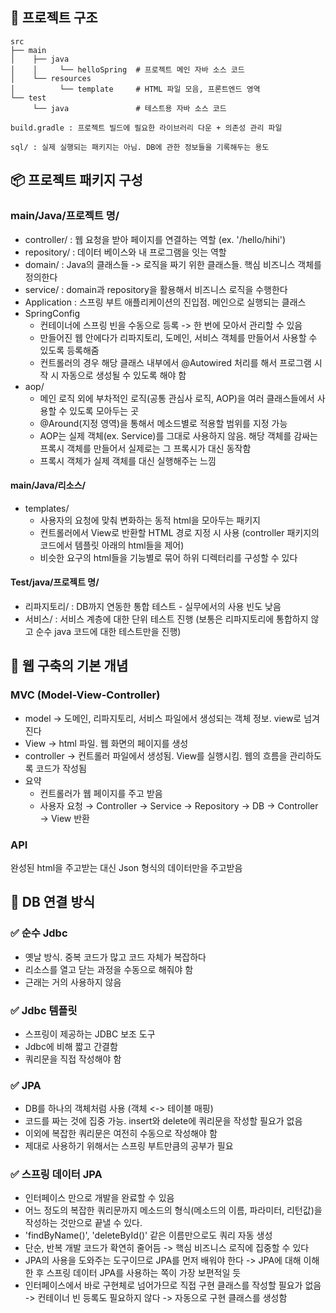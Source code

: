 ## 📁 프로젝트 구조
```
src
├── main
│    ├── java
│    │     └── helloSpring  # 프로젝트 메인 자바 소스 코드
│    └── resources
│          └── template     # HTML 파일 모음, 프론트엔드 영역
└── test
     └── java               # 테스트용 자바 소스 코드

build.gradle : 프로젝트 빌드에 필요한 라이브러리 다운 + 의존성 관리 파일

sql/ : 실제 실행되는 패키지는 아님. DB에 관한 정보들을 기록해두는 용도

```


## 📦 프로젝트 패키지 구성

### main/Java/프로젝트 명/
- controller/ : 웹 요청을 받아 페이지를 연결하는 역할 (ex. '/hello/hihi')
- repository/ : 데이터 베이스와 내 프로그램을 잇는 역할
- domain/ : Java의 클래스들 -> 로직을 짜기 위한 클래스들. 핵심 비즈니스 객체를 정의한다
- service/ : domain과 repository을 활용해서 비즈니스 로직을 수행한다
- Application : 스프링 부트 애플리케이션의 진입점. 메인으로 실행되는 클래스
- SpringConfig
  - 컨테이너에 스프링 빈을 수동으로 등록 -> 한 번에 모아서 관리할 수 있음
  - 만들어진 웹 안에다가 리파지토리, 도메인, 서비스 객체를 만들어서 사용할 수 있도록 등록해줌
  - 컨트롤러의 경우 해당 클래스 내부에서 @Autowired 처리를 해서 프로그램 시작 시 자동으로 생성될 수 있도록 해야 함
- aop/
  - 메인 로직 외에 부차적인 로직(공통 관심사 로직, AOP)을 여러 클래스들에서 사용할 수 있도록 모아두는 곳
  - @Around(지정 영역)을 통해서 메소드별로 적용할 범위를 지정 가능
  - AOP는 실제 객체(ex. Service)를 그대로 사용하지 않음. 해당 객체를 감싸는 프록시 객체를 만들어서 실제로는 그 프록시가 대신 동작함
  - 프록시 객체가 실제 객체를 대신 실행해주는 느낌


  
#### main/Java/리소스/
- templates/ 
  - 사용자의 요청에 맞춰 변화하는 동적 html을 모아두는 패키지
  - 컨트롤러에서 View로 반환할 HTML 경로 지정 시 사용 (controller 패키지의 코드에서 템플릿 아래의 html들을 제어)
  - 비슷한 요구의 html들을 기능별로 묶어 하위 디렉터리를 구성할 수 있다



#### Test/java/프로젝트 명/
- 리파지토리/ : DB까지 연동한 통합 테스트 - 실무에서의 사용 빈도 낮음
- 서비스/ : 서비스 계층에 대한 단위 테스트 진행 (보통은 리파지토리에 통합하지 않고 순수 java 코드에 대한 테스트만을 진행)






## 🧱 웹 구축의 기본 개념
### MVC (Model-View-Controller)
- model -> 도메인, 리파지토리, 서비스 파일에서 생성되는 객체 정보. view로 넘겨진다
- View -> html 파일. 웹 화면의 페이지를 생성
- controller -> 컨트롤러 파일에서 생성됨. View를 실행시킴. 웹의 흐름을 관리하도록 코드가 작성됨
- 요약
  - 컨트롤러가 웹 페이지를 주고 받음
  - 사용자 요청 → Controller → Service → Repository → DB → Controller → View 반환

### API
완성된 html을 주고받는 대신 Json 형식의 데이터만을 주고받음






## 🔌 DB 연결 방식
### ✅ 순수 Jdbc
- 옛날 방식. 중복 코드가 많고 코드 자체가 복잡하다
- 리소스를 열고 닫는 과정을 수동으로 해줘야 함
- 근래는 거의 사용하지 않음

### ✅ Jdbc 템플릿
- 스프링이 제공하는 JDBC 보조 도구
- Jdbc에 비해 짧고 간결함
- 쿼리문을 직접 작성해야 함

### ✅ JPA
- DB를 하나의 객체처럼 사용 (객체 <-> 테이블 매핑)
- 코드를 짜는 것에 집중 가능. insert와 delete에 쿼리문을 작성할 필요가 없음
- 이외에 복잡한 쿼리문은 여전히 수동으로 작성해야 함
- 제대로 사용하기 위해서는 스프링 부트만큼의 공부가 필요
        
### ✅ 스프링 데이터 JPA
- 인터페이스 만으로 개발을 완료할 수 있음
- 어느 정도의 복잡한 쿼리문까지 메소드의 형식(메소드의 이름, 파라미터, 리턴값)을 작성하는 것만으로 끝낼 수 있다.
- 'findByName()', 'deleteById()' 같은 이름만으로도 쿼리 자동 생성
- 단순, 반복 개발 코드가 확연히 줄어듬 -> 핵심 비즈니스 로직에 집중할 수 있다
- JPA의 사용을 도와주는 도구이므로 JPA를 먼저 배워야 한다 -> JPA에 대해 이해한 후 스프링 데이터 JPA를 사용하는 쪽이 가장 보편적일 듯
- 인터페이스에서 바로 구현체로 넘어가므로 직접 구현 클래스를 작성할 필요가 없음 -> 컨테이너 빈 등록도 필요하지 않다 -> 자동으로 구현 클래스를 생성함




